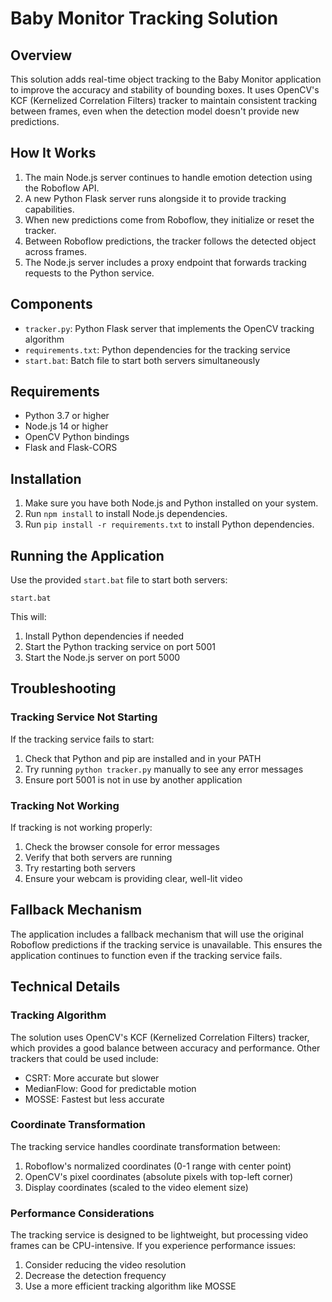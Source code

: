 # Baby Monitor Tracking Solution

## Overview

This solution adds real-time object tracking to the Baby Monitor application to improve the accuracy and stability of bounding boxes. It uses OpenCV's KCF (Kernelized Correlation Filters) tracker to maintain consistent tracking between frames, even when the detection model doesn't provide new predictions.

## How It Works

1. The main Node.js server continues to handle emotion detection using the Roboflow API.
2. A new Python Flask server runs alongside it to provide tracking capabilities.
3. When new predictions come from Roboflow, they initialize or reset the tracker.
4. Between Roboflow predictions, the tracker follows the detected object across frames.
5. The Node.js server includes a proxy endpoint that forwards tracking requests to the Python service.

## Components

- `tracker.py`: Python Flask server that implements the OpenCV tracking algorithm
- `requirements.txt`: Python dependencies for the tracking service
- `start.bat`: Batch file to start both servers simultaneously

## Requirements

- Python 3.7 or higher
- Node.js 14 or higher
- OpenCV Python bindings
- Flask and Flask-CORS

## Installation

1. Make sure you have both Node.js and Python installed on your system.
2. Run `npm install` to install Node.js dependencies.
3. Run `pip install -r requirements.txt` to install Python dependencies.

## Running the Application

Use the provided `start.bat` file to start both servers:

```
start.bat
```

This will:
1. Install Python dependencies if needed
2. Start the Python tracking service on port 5001
3. Start the Node.js server on port 5000

## Troubleshooting

### Tracking Service Not Starting

If the tracking service fails to start:

1. Check that Python and pip are installed and in your PATH
2. Try running `python tracker.py` manually to see any error messages
3. Ensure port 5001 is not in use by another application

### Tracking Not Working

If tracking is not working properly:

1. Check the browser console for error messages
2. Verify that both servers are running
3. Try restarting both servers
4. Ensure your webcam is providing clear, well-lit video

## Fallback Mechanism

The application includes a fallback mechanism that will use the original Roboflow predictions if the tracking service is unavailable. This ensures the application continues to function even if the tracking service fails.

## Technical Details

### Tracking Algorithm

The solution uses OpenCV's KCF (Kernelized Correlation Filters) tracker, which provides a good balance between accuracy and performance. Other trackers that could be used include:

- CSRT: More accurate but slower
- MedianFlow: Good for predictable motion
- MOSSE: Fastest but less accurate

### Coordinate Transformation

The tracking service handles coordinate transformation between:

1. Roboflow's normalized coordinates (0-1 range with center point)
2. OpenCV's pixel coordinates (absolute pixels with top-left corner)
3. Display coordinates (scaled to the video element size)

### Performance Considerations

The tracking service is designed to be lightweight, but processing video frames can be CPU-intensive. If you experience performance issues:

1. Consider reducing the video resolution
2. Decrease the detection frequency
3. Use a more efficient tracking algorithm like MOSSE